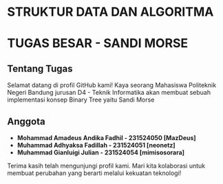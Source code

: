 # STRUKTUR DATA DAN ALGORITMA
# TUGAS BESAR - SANDI MORSE

## Tentang Tugas

Selamat datang di profil GitHub kami! Kaya seorang Mahasiswa Politeknik Negeri Bandung jurusan D4 - Teknik Informatika akan membuat sebuah implementasi konsep Binary Tree yaitu Sandi Morse

## Anggota 

- **Mohammad Amadeus Andika Fadhil - 231524050 [MazDeus]**
- **Muhammad Adhyaksa Fadillah - 231524051 [neonetz]**
- **Muhammad Gianluigi Julian - 231524054 [mimisosorara]**

Terima kasih telah mengunjungi profil kami. Mari kita kolaborasi untuk membuat perubahan yang berarti melalui kekuatan teknologi!
